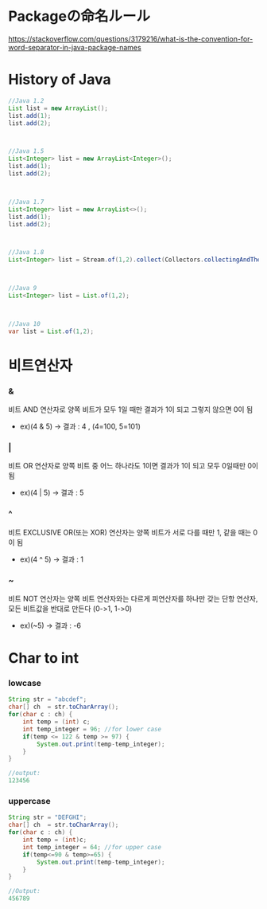 
# Packageの命名ルール
https://stackoverflow.com/questions/3179216/what-is-the-convention-for-word-separator-in-java-package-names

# History of Java
```Java
//Java 1.2 
List list = new ArrayList();
list.add(1);
list.add(2);



//Java 1.5
List<Integer> list = new ArrayList<Integer>();
list.add(1);
list.add(2);



//Java 1.7 
List<Integer> list = new ArrayList<>();
list.add(1);
list.add(2);



//Java 1.8
List<Integer> list = Stream.of(1,2).collect(Collectors.collectingAndThen(toList(), Collections::unmodifiableList));



//Java 9 
List<Integer> list = List.of(1,2);



//Java 10 
var list = List.of(1,2);
```

# 비트연산자
### &
비트 AND 연산자로 양쪽 비트가 모두 1일 때만 결과가 1이 되고 그렇지 않으면 0이 됨
- ex)(4 & 5) -> 결과 : 4 , (4=100, 5=101)

### |
비트 OR 연산자로 양쪽 비트 중 어느 하나라도 1이면 결과가 1이 되고 모두 0일때만 0이 됨
- ex)(4 | 5) -> 결과 : 5

### ^
비트 EXCLUSIVE OR(또는 XOR) 연산자는 양쪽 비트가 서로 다를 때만 1, 같을 때는 0이 됨
- ex)(4 ^ 5) -> 결과 : 1

### ~
비트 NOT 연산자는 양쪽 비트 연산자와는 다르게 피연산자를 하나만 갖는 단항 연산자, 모든 비트값을 반대로 만든다 (0->1, 1->0)
- ex)(~5) -> 결과 : -6

# Char to int
### lowcase

```Java
String str = "abcdef";
char[] ch  = str.toCharArray();
for(char c : ch) {
    int temp = (int) c;
    int temp_integer = 96; //for lower case
    if(temp <= 122 & temp >= 97) {
        System.out.print(temp-temp_integer);
    }
}

//output:
123456
```

### uppercase
```Java
String str = "DEFGHI";
char[] ch  = str.toCharArray();
for(char c : ch) {
    int temp = (int)c;
    int temp_integer = 64; //for upper case
    if(temp<=90 & temp>=65) {
        System.out.print(temp-temp_integer);
    }
}

//Output: 
456789
```

